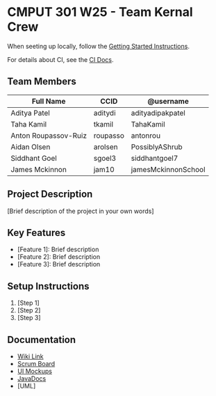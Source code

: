 # CMPUT 301 W25 - Team Kernal Crew

When seeting up locally, follow the [Getting Started Instructions](./docs/getting-started.md).

For details about CI, see the [CI Docs](./docs/ci.md).

## Team Members

| **Full Name**       | **CCID**  | **@username**      |
|---------------------|-----------|--------------------|
| Aditya Patel        | aditydi   | adityadipakpatel   |
| Taha Kamil          | tkamil    | TahaKamil          |
| Anton Roupassov-Ruiz| roupasso  | antonrou           |
| Aidan Olsen         | arolsen   | PossiblyAShrub     |
| Siddhant Goel       | sgoel3    | siddhantgoel7      |
| James Mckinnon      | jam10     | jamesMckinnonSchool|

## Project Description

[Brief description of the project in your own words]

## Key Features

- [Feature 1]: Brief description
- [Feature 2]: Brief description
- [Feature 3]: Brief description

## Setup Instructions

1. [Step 1]
2. [Step 2]
3. [Step 3]

## Documentation

- [Wiki Link](https://github.com/cmput301-w25/project-kernelcrew/wiki)
- [Scrum Board](https://github.com/orgs/cmput301-w25/projects/65/views/1)
- [UI Mockups](https://www.figma.com/design/eCa5ZnSU4jZLgUE4boTtz5/Kernel-Crew-Mood-App?t=15209Kt1Vejob1xl-1)
- [JavaDocs](https://cmput301-w25.github.io/project-kernelcrew/)
- [UML]
